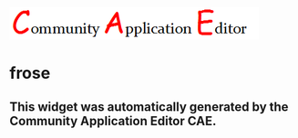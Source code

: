 ![CAE](https://github.com/UpgradeCAEOrg/frontendComponent-frose/blob/gh-pages/img/logo.png)  

frose
===================


This widget was automatically generated by the Community Application Editor CAE.  
---------------

